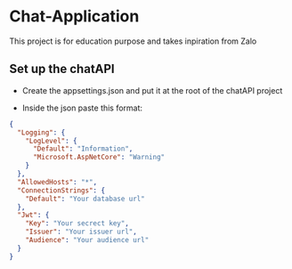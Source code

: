 # Chat-Application

This project is for education purpose and takes inpiration from Zalo

## Set up the chatAPI

- Create the appsettings.json and put it at the root of the chatAPI project

- Inside the json paste this format:

```json
{
  "Logging": {
    "LogLevel": {
      "Default": "Information",
      "Microsoft.AspNetCore": "Warning"
    }
  },
  "AllowedHosts": "*",
  "ConnectionStrings": {
    "Default": "Your database url"
  },
  "Jwt": {
    "Key": "Your secrect key",
    "Issuer": "Your issuer url",
    "Audience": "Your audience url"
  }
}
```
